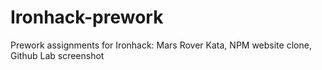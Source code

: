 # Ironhack-prework
Prework assignments for Ironhack: Mars Rover Kata, NPM website clone, Github Lab screenshot
